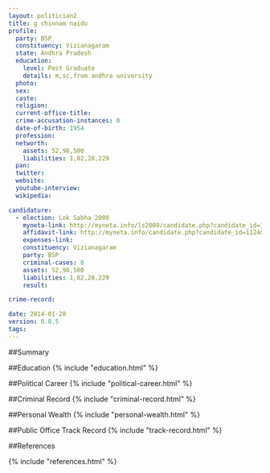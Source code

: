 ```yaml
---
layout: politician2
title: g chinnam naidu
profile: 
  party: BSP
  constituency: Vizianagaram
  state: Andhra Pradesh
  education: 
    level: Post Graduate
    details: m,sc,from andhra university
  photo: 
  sex: 
  caste: 
  religion: 
  current-office-title: 
  crime-accusation-instances: 0
  date-of-birth: 1954
  profession: 
  networth: 
    assets: 52,98,500
    liabilities: 1,02,28,229
  pan: 
  twitter: 
  website: 
  youtube-interview: 
  wikipedia: 

candidature: 
  - election: Lok Sabha 2009
    myneta-link: http://myneta.info/ls2009/candidate.php?candidate_id=1124
    affidavit-link: http://myneta.info/candidate.php?candidate_id=1124&scan=original
    expenses-link: 
    constituency: Vizianagaram 
    party: BSP
    criminal-cases: 0
    assets: 52,98,500
    liabilities: 1,02,28,229
    result:  

crime-record: 

date: 2014-01-28
version: 0.0.5
tags: 
---
```

##Summary


##Education
{% include "education.html" %}


##Political Career
{% include "political-career.html" %}


##Criminal Record
{% include "criminal-record.html" %}


##Personal Wealth
{% include "personal-wealth.html" %}


##Public Office Track Record
{% include "track-record.html" %}


##References


{% include "references.html" %}